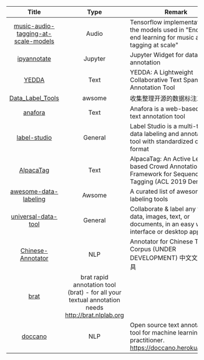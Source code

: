 | Title | Type | Remark |
| :----: | :----:| -----|
| [music-audio-tagging-at-scale-models](https://github.com/jordipons/music-audio-tagging-at-scale-models) | Audio | Tensorflow implementation of the models used in "End-to-end learning for music audio tagging at scale" |
| [ipyannotate](https://github.com/ipyannotate/ipyannotate) | Jupyter | Jupyter Widget for data annotation |
| [YEDDA](https://github.com/jiesutd/YEDDA) | Text | YEDDA: A Lightweight Collaborative Text Span Annotation Tool|
| [Data_Label_Tools](https://github.com/mingx9527/Data_Label_Tools) | awsome | 收集整理开源的数据标注工具 |
| [anafora](https://github.com/weitechen/anafora) | Text | Anafora is a web-based raw text annotation tool |
| [label-studio](https://github.com/heartexlabs/label-studio) | General | Label Studio is a multi-type data labeling and annotation tool with standardized output format |
| [AlpacaTag](https://github.com/INK-USC/AlpacaTag) | Text | AlpacaTag: An Active Learning-based Crowd Annotation Framework for Sequence Tagging (ACL 2019 Demo) |
| [awesome-data-labeling]( https://github.com/heartexlabs/awesome-data-labeling) | Awsome | A curated list of awesome data labeling tools |
|[universal-data-tool](https://github.com/UniversalDataTool/universal-data-tool)|General|Collaborate & label any type of data, images, text, or documents, in an easy web interface or desktop app.|
|[Chinese-Annotator](https://github.com/deepwel/Chinese-Annotator)|NLP|Annotator for Chinese Text Corpus (UNDER DEVELOPMENT) 中文文本标注工具|
|[brat](https://github.com/nlplab/brat)|brat rapid annotation tool (brat) - for all your textual annotation needs http://brat.nlplab.org|
|[doccano](https://github.com/doccano/doccano)|NLP|Open source text annotation tool for machine learning practitioner. https://doccano.herokuapp.com|


